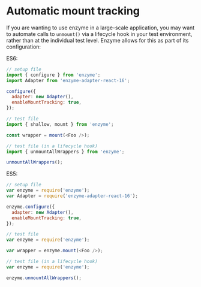 # Automatic mount tracking

If you are wanting to use enzyme in a large-scale application, you may want to automate
calls to `unmount()` via a lifecycle hook in your test environment, rather than at the
individual test level. Enzyme allows for this as part of its configuration:

ES6:
```js
// setup file
import { configure } from 'enzyme';
import Adapter from 'enzyme-adapter-react-16';

configure({
  adapter: new Adapter(),
  enableMountTracking: true,
});
```

```js
// test file
import { shallow, mount } from 'enzyme';

const wrapper = mount(<Foo />);
```

```js
// test file (in a lifecycle hook)
import { unmountAllWrappers } from 'enzyme';

unmountAllWrappers();
```

ES5:
<!-- eslint no-var: 0 -->
```js
// setup file
var enzyme = require('enzyme');
var Adapter = require('enzyme-adapter-react-16');

enzyme.configure({
  adapter: new Adapter(),
  enableMountTracking: true,
});
```

<!-- eslint no-var: 0 -->
```js
// test file
var enzyme = require('enzyme');

var wrapper = enzyme.mount(<Foo />);
```

<!-- eslint no-var: 0 -->
```js
// test file (in a lifecycle hook)
var enzyme = require('enzyme');

enzyme.unmountAllWrappers();
```
